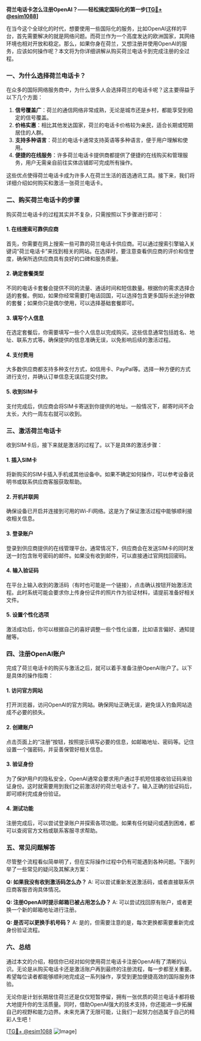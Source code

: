 **荷兰电话卡怎么注册OpenAI？——轻松搞定国际化的第一步[[TG💪+ @esim1088](https://t.me/s/esim1088)]**

在当今这个全球化的时代，想要使用一些国际化的服务，比如OpenAI这样的平台，首先需要解决的就是网络问题。而荷兰作为一个高度发达的欧洲国家，其网络环境也相对开放和稳定。那么，如果你身在荷兰，又想注册并使用OpenAI的服务，应该如何操作呢？本文将为你详细讲解从购买荷兰电话卡到完成注册的全过程。

### 一、为什么选择荷兰电话卡？

在众多的国际网络服务商中，为什么很多人会选择荷兰的电话卡呢？这主要得益于以下几个方面：

1. **信号覆盖广**：荷兰的通信网络非常成熟，无论是城市还是乡村，都能享受到稳定的信号覆盖。
2. **价格实惠**：相比其他发达国家，荷兰的电话卡价格较为亲民，适合长期或短期居住的人群。
3. **支持多种语言**：荷兰的电话卡通常支持英语等多种语言，便于用户理解和使用。
4. **便捷的在线服务**：许多荷兰电话卡提供商都提供了便捷的在线购买和管理服务，用户无需亲自前往实体店铺即可完成所有操作。

这些优点使得荷兰电话卡成为许多人在荷兰生活的首选通讯工具。接下来，我们将详细介绍如何购买和激活一张荷兰电话卡。

### 二、购买荷兰电话卡的步骤

购买荷兰电话卡的过程其实并不复杂，只需按照以下步骤进行即可：

#### 1. 在线搜索可靠供应商

首先，你需要在网上搜索一些可靠的荷兰电话卡供应商。可以通过搜索引擎输入关键词“荷兰电话卡”来找到相关的网站。在选择时，要注意查看供应商的评价和信誉度，确保所选供应商具有良好的口碑和服务质量。

#### 2. 确定套餐类型

不同的电话卡套餐会提供不同的流量、通话时间和短信数量。根据你的需求选择合适的套餐。例如，如果你经常需要打电话回国，可以选择包含更多国际长途分钟数的套餐；如果你只是偶尔使用，可以选择基础套餐即可。

#### 3. 填写个人信息

在选定套餐后，你需要填写一些个人信息以完成购买。这些信息通常包括姓名、地址、联系方式等。确保提供的信息准确无误，以免影响后续的激活过程。

#### 4. 支付费用

大多数供应商都支持多种支付方式，如信用卡、PayPal等。选择一种方便的方式进行支付，并确认订单信息无误后提交付款。

#### 5. 收到SIM卡

支付完成后，供应商会将SIM卡寄送到你提供的地址。一般情况下，邮寄时间不会太长，大约一周左右就可以收到。

### 三、激活荷兰电话卡

收到SIM卡后，接下来就是激活的过程了。以下是具体的激活步骤：

#### 1. 插入SIM卡

将新购买的SIM卡插入手机或其他设备中。如果不确定如何操作，可以参考设备说明书或联系供应商客服获取帮助。

#### 2. 开机并联网

确保设备已开启并连接到可用的Wi-Fi网络。这是为了保证激活过程中能够顺利接收相关信息。

#### 3. 登录账户

登录到供应商提供的在线管理平台。通常情况下，供应商会在发送SIM卡的同时发送一封包含账号密码的邮件。如果没有收到邮件，可以直接通过官网找回密码。

#### 4. 输入验证码

在平台上输入收到的激活码（有时也可能是一个链接），点击确认按钮开始激活流程。此时系统可能会要求你上传身份证件的照片作为验证材料，请提前准备好相关文件。

#### 5. 设置个性化选项

激活成功后，你可以根据自己的喜好调整一些个性化设置，比如语言偏好、通知提醒等。

### 四、注册OpenAI账户

完成了荷兰电话卡的购买与激活之后，就可以着手准备注册OpenAI账户了。以下是具体的操作指南：

#### 1. 访问官方网站

打开浏览器，访问OpenAI的官方网站。确保网址正确无误，避免误入钓鱼网站造成不必要的损失。

#### 2. 创建账户

点击页面上的“注册”按钮，按照提示填写必要的信息，如邮箱地址、密码等。记住设置一个强密码，并妥善保管好相关信息。

#### 3. 验证身份

为了保护用户的隐私安全，OpenAI通常会要求用户通过手机短信接收验证码来验证身份。这时就需要用到我们之前激活好的荷兰电话卡了。输入正确的验证码后，即可顺利完成身份验证。

#### 4. 测试功能

注册完成后，可以尝试登录账户并探索各项功能。如果有任何疑问或遇到困难，都可以查阅官方文档或联系客服寻求帮助。

### 五、常见问题解答

尽管整个流程看似简单明了，但在实际操作过程中仍有可能遇到各种问题。下面列举了一些常见的疑问及其解决方案：

**Q: 如果我没有收到激活码怎么办？**
A: 可以尝试重新发送激活码，或者直接联系供应商客服咨询具体情况。

**Q: 注册OpenAI时提示邮箱已被占用怎么办？**
A: 可以尝试找回原有账户，或者更换一个新的邮箱地址进行注册。

**Q: 是否可以更换手机号码？**
A: 是的，但需要注意的是，每次更换都需要重新完成身份验证流程。

### 六、总结

通过本文的介绍，相信你已经对如何使用荷兰电话卡注册OpenAI有了清晰的认识。无论是从购买电话卡还是激活账户再到最终的注册流程，每一步都至关重要。希望每位读者都能够顺利地完成这一系列操作，享受到更加便捷高效的国际服务体验。

无论你是计划长期居住荷兰还是仅仅短暂停留，拥有一张优质的荷兰电话卡都将极大地提升你的生活质量。同时，借助OpenAI强大的技术支持，你还能进一步拓展自己的视野和能力边界。未来充满了无限可能，让我们一起努力创造属于自己的精彩人生吧！

[[TG💪+ @esim1088](https://t.me/s/esim1088) ![Image](https://i.postimg.cc/4NQfJmqS/Snipaste-2025-05-13-00-14-12.png)]